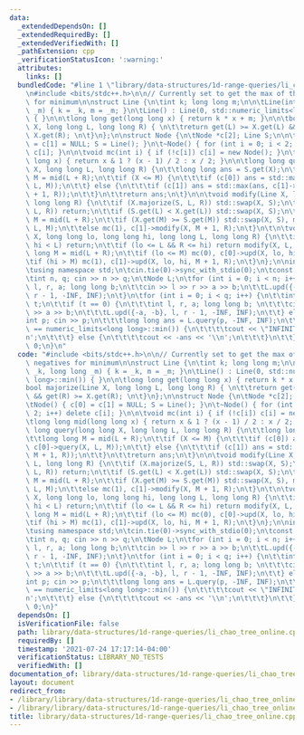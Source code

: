 ```yaml
---
data:
  _extendedDependsOn: []
  _extendedRequiredBy: []
  _extendedVerifiedWith: []
  _pathExtension: cpp
  _verificationStatusIcon: ':warning:'
  attributes:
    links: []
  bundledCode: "#line 1 \"library/data-structures/1d-range-queries/li_chao_tree_online.cpp\"\
    \n#include <bits/stdc++.h>\n\n// Currently set to get the max of things, use negatives\
    \ for minimum\n\nstruct Line {\n\tint k; long long m;\n\n\tLine(int _k, long long\
    \ _m) { k = _k, m = _m; }\n\tLine() : Line(0, std::numeric_limits<long long>::min())\
    \ { }\n\n\tlong long get(long long x) { return k * x + m; }\n\n\tbool majorize(Line\
    \ X, long long L, long long R) { \n\t\treturn get(L) >= X.get(L) && get(R) >=\
    \ X.get(R); \n\t}\n};\n\nstruct Node {\n\tNode *c[2]; Line S;\n\n\tNode() { c[0]\
    \ = c[1] = NULL; S = Line(); }\n\t~Node() { for (int i = 0; i < 2; i++) delete\
    \ c[i]; }\n\n\tvoid mc(int i) { if (!c[i]) c[i] = new Node(); }\n\tlong long mid(long\
    \ long x) { return x & 1 ? (x - 1) / 2 : x / 2; }\n\n\tlong long query(long long\
    \ X, long long L, long long R) {\n\t\tlong long ans = S.get(X);\n\t\tlong long\
    \ M = mid(L + R);\n\t\tif (X <= M) {\n\t\t\tif (c[0]) ans = std::max(ans, c[0]->query(X,\
    \ L, M));\n\t\t} else {\n\t\t\tif (c[1]) ans = std::max(ans, c[1]->query(X, M\
    \ + 1, R));\n\t\t}\n\t\treturn ans;\n\t}\n\n\tvoid modify(Line X, long long L,\
    \ long long R) {\n\t\tif (X.majorize(S, L, R)) std::swap(X, S);\n\t\tif (S.majorize(X,\
    \ L, R)) return;\n\t\tif (S.get(L) < X.get(L)) std::swap(X, S);\n\t\tlong long\
    \ M = mid(L + R);\n\t\tif (X.get(M) >= S.get(M)) std::swap(X, S), mc(0), c[0]->modify(X,\
    \ L, M);\n\t\telse mc(1), c[1]->modify(X, M + 1, R);\n\t}\n\t\n\tvoid upd(Line\
    \ X, long long lo, long long hi, long long L, long long R) {\n\t\tif (R < lo ||\
    \ hi < L) return;\n\t\tif (lo <= L && R <= hi) return modify(X, L, R);\n\t\tlong\
    \ long M = mid(L + R);\n\t\tif (lo <= M) mc(0), c[0]->upd(X, lo, hi, L, M);\n\t\
    \tif (hi > M) mc(1), c[1]->upd(X, lo, hi, M + 1, R);\n\t}\n};\n\nint main() {\n\
    \tusing namespace std;\n\tcin.tie(0)->sync_with_stdio(0);\n\tconst int INF = 1e9;\n\
    \tint n, q; cin >> n >> q;\n\tNode L;\n\tfor (int i = 0; i < n; i++) {\n\t\tint\
    \ l, r, a; long long b;\n\t\tcin >> l >> r >> a >> b;\n\t\tL.upd({-a, -b}, l,\
    \ r - 1, -INF, INF);\n\t}\n\tfor (int i = 0; i < q; i++) {\n\t\tint t; cin >>\
    \ t;\n\t\tif (t == 0) {\n\t\t\tint l, r, a; long long b; \n\t\t\tcin >> l >> r\
    \ >> a >> b;\n\t\t\tL.upd({-a, -b}, l, r - 1, -INF, INF);\n\t\t} else {\n\t\t\t\
    int p; cin >> p;\n\t\t\tlong long ans = L.query(p, -INF, INF);\n\t\t\tif (ans\
    \ == numeric_limits<long long>::min()) {\n\t\t\t\tcout << \"INFINITY\" << '\\\
    n';\n\t\t\t} else {\n\t\t\t\tcout << -ans << '\\n';\n\t\t\t}\n\t\t}\n\t}\n\treturn\
    \ 0;\n}\n"
  code: "#include <bits/stdc++.h>\n\n// Currently set to get the max of things, use\
    \ negatives for minimum\n\nstruct Line {\n\tint k; long long m;\n\n\tLine(int\
    \ _k, long long _m) { k = _k, m = _m; }\n\tLine() : Line(0, std::numeric_limits<long\
    \ long>::min()) { }\n\n\tlong long get(long long x) { return k * x + m; }\n\n\t\
    bool majorize(Line X, long long L, long long R) { \n\t\treturn get(L) >= X.get(L)\
    \ && get(R) >= X.get(R); \n\t}\n};\n\nstruct Node {\n\tNode *c[2]; Line S;\n\n\
    \tNode() { c[0] = c[1] = NULL; S = Line(); }\n\t~Node() { for (int i = 0; i <\
    \ 2; i++) delete c[i]; }\n\n\tvoid mc(int i) { if (!c[i]) c[i] = new Node(); }\n\
    \tlong long mid(long long x) { return x & 1 ? (x - 1) / 2 : x / 2; }\n\n\tlong\
    \ long query(long long X, long long L, long long R) {\n\t\tlong long ans = S.get(X);\n\
    \t\tlong long M = mid(L + R);\n\t\tif (X <= M) {\n\t\t\tif (c[0]) ans = std::max(ans,\
    \ c[0]->query(X, L, M));\n\t\t} else {\n\t\t\tif (c[1]) ans = std::max(ans, c[1]->query(X,\
    \ M + 1, R));\n\t\t}\n\t\treturn ans;\n\t}\n\n\tvoid modify(Line X, long long\
    \ L, long long R) {\n\t\tif (X.majorize(S, L, R)) std::swap(X, S);\n\t\tif (S.majorize(X,\
    \ L, R)) return;\n\t\tif (S.get(L) < X.get(L)) std::swap(X, S);\n\t\tlong long\
    \ M = mid(L + R);\n\t\tif (X.get(M) >= S.get(M)) std::swap(X, S), mc(0), c[0]->modify(X,\
    \ L, M);\n\t\telse mc(1), c[1]->modify(X, M + 1, R);\n\t}\n\t\n\tvoid upd(Line\
    \ X, long long lo, long long hi, long long L, long long R) {\n\t\tif (R < lo ||\
    \ hi < L) return;\n\t\tif (lo <= L && R <= hi) return modify(X, L, R);\n\t\tlong\
    \ long M = mid(L + R);\n\t\tif (lo <= M) mc(0), c[0]->upd(X, lo, hi, L, M);\n\t\
    \tif (hi > M) mc(1), c[1]->upd(X, lo, hi, M + 1, R);\n\t}\n};\n\nint main() {\n\
    \tusing namespace std;\n\tcin.tie(0)->sync_with_stdio(0);\n\tconst int INF = 1e9;\n\
    \tint n, q; cin >> n >> q;\n\tNode L;\n\tfor (int i = 0; i < n; i++) {\n\t\tint\
    \ l, r, a; long long b;\n\t\tcin >> l >> r >> a >> b;\n\t\tL.upd({-a, -b}, l,\
    \ r - 1, -INF, INF);\n\t}\n\tfor (int i = 0; i < q; i++) {\n\t\tint t; cin >>\
    \ t;\n\t\tif (t == 0) {\n\t\t\tint l, r, a; long long b; \n\t\t\tcin >> l >> r\
    \ >> a >> b;\n\t\t\tL.upd({-a, -b}, l, r - 1, -INF, INF);\n\t\t} else {\n\t\t\t\
    int p; cin >> p;\n\t\t\tlong long ans = L.query(p, -INF, INF);\n\t\t\tif (ans\
    \ == numeric_limits<long long>::min()) {\n\t\t\t\tcout << \"INFINITY\" << '\\\
    n';\n\t\t\t} else {\n\t\t\t\tcout << -ans << '\\n';\n\t\t\t}\n\t\t}\n\t}\n\treturn\
    \ 0;\n}"
  dependsOn: []
  isVerificationFile: false
  path: library/data-structures/1d-range-queries/li_chao_tree_online.cpp
  requiredBy: []
  timestamp: '2021-07-24 17:17:14-04:00'
  verificationStatus: LIBRARY_NO_TESTS
  verifiedWith: []
documentation_of: library/data-structures/1d-range-queries/li_chao_tree_online.cpp
layout: document
redirect_from:
- /library/library/data-structures/1d-range-queries/li_chao_tree_online.cpp
- /library/library/data-structures/1d-range-queries/li_chao_tree_online.cpp.html
title: library/data-structures/1d-range-queries/li_chao_tree_online.cpp
---
```

